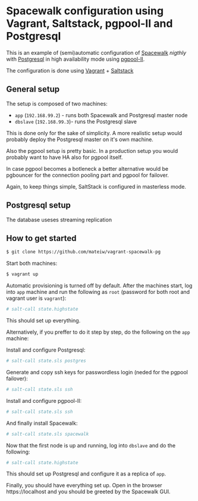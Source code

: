 # Spacewalk configuration using Vagrant, Saltstack, pgpool-II and Postgresql
This is an example of (semi)automatic configuration of [Spacewalk](https://github.com/spacewalkproject/spacewalk) *nigthly* with [Postgresql](http://www.postgresql.org) in high availability mode using [pgpool-II](http://www.pgpool.net).

The configuration is done using [Vagrant](https://www.vagrantup.com) + [Saltstack](saltstack.com)
## General setup
The setup is composed of two machines:
* `app` (`192.168.99.2`) - runs both Spacewalk and Postgresql master node
* `dbslave` (`192.168.99.3`)- runs the Postgresql slave

This is done only for the sake of simplicity. A more realistic setup would probably deploy the Postgresql master on it's own machine.

Also the pgpool setup is pretty basic. In a production setup you would probably want to have HA also for pgpool itself.

In case pgpool becomes a botleneck a better alternative would be pgbouncer for the connection pooling part and pgpool for failover.

Again, to keep things simple, SaltStack is configured in masterless mode. 
## Postgresql setup
The database useses streaming replication 
## How to get started
```sh
$ git clone https://github.com/mateiw/vagrant-spacewalk-pg
```
Start both machines:
```sh
$ vagrant up
```
Automatic provisioning is turned off by default. After the machines start, log into `app` machine and run the following as `root` (password for both root and vagrant user is `vagrant`):
```sh
# salt-call state.highstate
```
This should set up everything. 

Alternatively, if you preffer to do it step by step, do the following on the `app` machine:

Install and configure Postgresql:
```sh
# salt-call state.sls postgres
```
Generate and copy ssh keys for passwordless login (neded for the pgpool failover):
```sh
# salt-call state.sls ssh
```
Install and configure pgpool-II:
```sh
# salt-call state.sls ssh
```
And finally install Spacewalk:
```sh
# salt-call state.sls spacewalk
```
Now that the first node is up and running, log into `dbslave` and do the following:
```sh
# salt-call state.highstate
```
This should set up Postgresql and configure it as a replica of `app`.

Finally, you should have everything set up. Open in the browser https://localhost and you should be greeted by the Spacewalk GUI.

